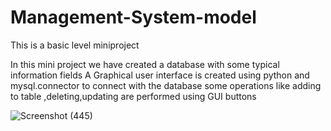 # Management-System-model


This is a basic level miniproject

In this mini project we have created a database with some typical information fields
A Graphical user interface is created using python and mysql.connector to connect with the database
some operations like adding to table ,deleting,updating are performed using GUI buttons

![Screenshot (445)](https://user-images.githubusercontent.com/63030853/131239835-04d29856-4426-4f4c-865c-18beb6fd6a2d.png)
